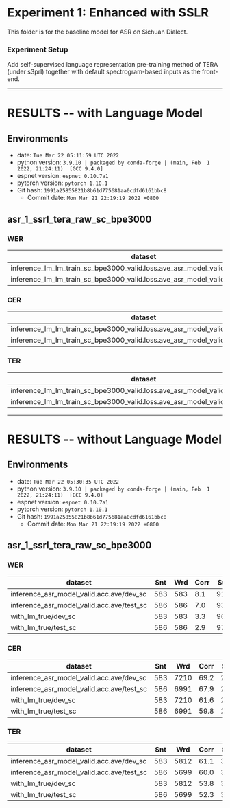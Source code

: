 # Experiment 1: Enhanced with SSLR

This folder is for the baseline model for ASR on Sichuan Dialect.

### Experiment Setup 

Add self-supervised language representation pre-training method of TERA (under s3prl) together with default spectrogram-based inputs as the front-end.

---

<!-- Generated by scripts/utils/show_asr_result.sh -->
# RESULTS -- with Language Model
## Environments
- date: `Tue Mar 22 05:11:59 UTC 2022`
- python version: `3.9.10 | packaged by conda-forge | (main, Feb  1 2022, 21:24:11)  [GCC 9.4.0]`
- espnet version: `espnet 0.10.7a1`
- pytorch version: `pytorch 1.10.1`
- Git hash: `1991a25855821b8b61d775681aa0cdfd6161bbc8`
  - Commit date: `Mon Mar 21 22:19:19 2022 +0800`

## asr_1_ssrl_tera_raw_sc_bpe3000
### WER

|dataset|Snt|Wrd|Corr|Sub|Del|Ins|Err|S.Err|
|---|---|---|---|---|---|---|---|---|
|inference_lm_lm_train_sc_bpe3000_valid.loss.ave_asr_model_valid.acc.ave/dev_sc|583|583|3.3|96.7|0.0|0.0|96.7|96.7|
|inference_lm_lm_train_sc_bpe3000_valid.loss.ave_asr_model_valid.acc.ave/test_sc|586|586|2.9|97.1|0.0|0.2|97.3|97.1|

### CER

|dataset|Snt|Wrd|Corr|Sub|Del|Ins|Err|S.Err|
|---|---|---|---|---|---|---|---|---|
|inference_lm_lm_train_sc_bpe3000_valid.loss.ave_asr_model_valid.acc.ave/dev_sc|583|7210|61.6|25.5|12.8|1.1|39.5|96.7|
|inference_lm_lm_train_sc_bpe3000_valid.loss.ave_asr_model_valid.acc.ave/test_sc|586|6991|59.8|27.9|12.3|0.9|41.0|97.1|

### TER

|dataset|Snt|Wrd|Corr|Sub|Del|Ins|Err|S.Err|
|---|---|---|---|---|---|---|---|---|
|inference_lm_lm_train_sc_bpe3000_valid.loss.ave_asr_model_valid.acc.ave/dev_sc|583|5812|53.8|30.2|16.0|0.8|47.0|96.7|
|inference_lm_lm_train_sc_bpe3000_valid.loss.ave_asr_model_valid.acc.ave/test_sc|586|5699|52.3|32.3|15.4|1.0|48.7|97.1|

---

<!-- Generated by scripts/utils/show_asr_result.sh -->
# RESULTS -- without Language Model
## Environments
- date: `Tue Mar 22 05:30:35 UTC 2022`
- python version: `3.9.10 | packaged by conda-forge | (main, Feb  1 2022, 21:24:11)  [GCC 9.4.0]`
- espnet version: `espnet 0.10.7a1`
- pytorch version: `pytorch 1.10.1`
- Git hash: `1991a25855821b8b61d775681aa0cdfd6161bbc8`
  - Commit date: `Mon Mar 21 22:19:19 2022 +0800`

## asr_1_ssrl_tera_raw_sc_bpe3000
### WER

|dataset|Snt|Wrd|Corr|Sub|Del|Ins|Err|S.Err|
|---|---|---|---|---|---|---|---|---|
|inference_asr_model_valid.acc.ave/dev_sc|583|583|8.1|91.9|0.0|0.0|91.9|91.9|
|inference_asr_model_valid.acc.ave/test_sc|586|586|7.0|93.0|0.0|0.2|93.2|93.0|
|with_lm_true/dev_sc|583|583|3.3|96.7|0.0|0.0|96.7|96.7|
|with_lm_true/test_sc|586|586|2.9|97.1|0.0|0.2|97.3|97.1|

### CER

|dataset|Snt|Wrd|Corr|Sub|Del|Ins|Err|S.Err|
|---|---|---|---|---|---|---|---|---|
|inference_asr_model_valid.acc.ave/dev_sc|583|7210|69.2|27.5|3.2|1.2|32.0|91.9|
|inference_asr_model_valid.acc.ave/test_sc|586|6991|67.9|28.6|3.5|1.3|33.4|93.0|
|with_lm_true/dev_sc|583|7210|61.6|25.5|12.8|1.1|39.5|96.7|
|with_lm_true/test_sc|586|6991|59.8|27.9|12.3|0.9|41.0|97.1|

### TER

|dataset|Snt|Wrd|Corr|Sub|Del|Ins|Err|S.Err|
|---|---|---|---|---|---|---|---|---|
|inference_asr_model_valid.acc.ave/dev_sc|583|5812|61.1|32.2|6.7|1.2|40.1|91.9|
|inference_asr_model_valid.acc.ave/test_sc|586|5699|60.0|33.4|6.6|1.3|41.3|93.0|
|with_lm_true/dev_sc|583|5812|53.8|30.2|16.0|0.8|47.0|96.7|
|with_lm_true/test_sc|586|5699|52.3|32.3|15.4|1.0|48.7|97.1|

